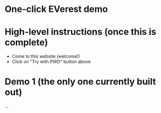 # One-click EVerest demo


# High-level instructions (once this is complete)
- Come to this website (welcome!)
- Click on "Try with PWD" button above

# Demo 1 (the only one currently built out)
...
